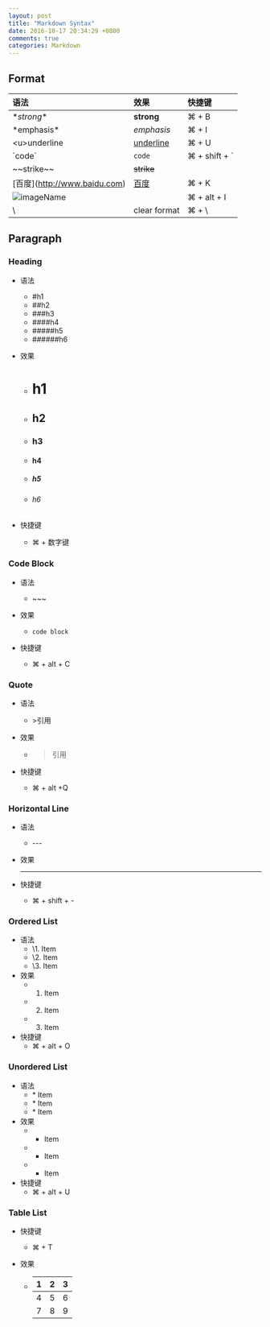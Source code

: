 ```yaml
---
layout: post
title: "Markdown Syntax"
date: 2016-10-17 20:34:29 +0800
comments: true
categories: Markdown
---
```

## Format

| 语法                          | 效果                         | 快捷键           |
| :-------------------------- | :------------------------- | :------------ |
| \**strong**                 | **strong**                 | ⌘ + B         |
| \*emphasis*                 | *emphasis*                 | ⌘ + I         |
| \<u>underline</u>           | <u>underline</u>           | ⌘ + U         |
| \`code`                     | `code`                     | ⌘ + shift + ` |
| \~~strike~~                 | ~~strike~~                 |               |
| \[百度](http://www.baidu.com) | [百度](http://www.baidu.com) | ⌘ + K         |
| ![imageName](imageSource)   |                            | ⌘ + alt + I   |
| \\                          | clear format               | ⌘ + \         |

## Paragraph

### Heading

- 语法

  - \#h1
  - \##h2
  - \###h3
  - \####h4
  - \#####h5
  - \######h6

- 效果

  - # h1

  - ## h2

  - ### h3

  - #### h4

  - ##### h5

  - ###### h6

- 快捷键

  - ⌘ + 数字键

### Code Block

- 语法

  - \~~~

- 效果

  - ~~~
    code block
    ~~~

- 快捷键

  - ⌘ + alt + C

### Quote

- 语法

  - \>引用

- 效果

  - > 引用

- 快捷键

  - ⌘ + alt +Q

### Horizontal Line

- 语法

  - \---

- 效果

  - ---

- 快捷键

  - ⌘ + shift + -

### Ordered List

- 语法
  - \1. Item
  - \2. Item 
  - \3. Item
- 效果
  - 1. Item
  - 2. Item
  - 3. Item
- 快捷键
  - ⌘ + alt + O

### Unordered List

- 语法
  - \* Item
  - \* Item
  - \* Item
- 效果
  - * Item
  - * Item
  - * Item
- 快捷键
  - ⌘ + alt + U

### Table List

- 快捷键

  - ⌘ + T

- 效果

  - | 1    | 2    | 3    |
    | ---- | ---- | ---- |
    | 4    | 5    | 6    |
    | 7    | 8    | 9    |